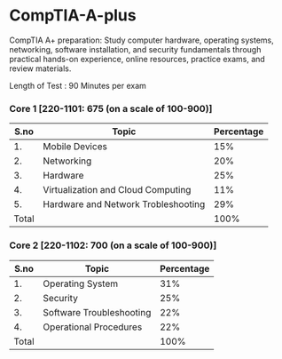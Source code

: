 # CompTIA-A-plus
CompTIA A+ preparation: Study computer hardware, operating systems, networking, software installation, and security fundamentals through practical hands-on experience, online resources, practice exams, and review materials. <br>

Length of Test : 90 Minutes per exam <br>

### Core 1 [220-1101: 675 (on a scale of 100-900)]

| S.no | Topic                             | Percentage|
|------|-----------------------------------|-----------|
|1.    |Mobile Devices                     |15%        |
|2.    |Networking                         |20%        |
|3.    |Hardware                           |25%        |
|4.    |Virtualization and Cloud Computing |11%        |
|5.    |Hardware and Network Trobleshooting|29%        |
|Total |                                   |100%       |

### Core 2 [220-1102: 700 (on a scale of 100-900)]

| S.no | Topic                             | Percentage|
|------|-----------------------------------|-----------|
|1.    |Operating System                   |31%        |
|2.    |Security                           |25%        |
|3.    |Software Troubleshooting           |22%        |
|4.    |Operational Procedures             |22%        |
|Total |                                   |100%       |
